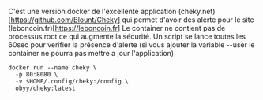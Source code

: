 C'est une version docker de l'excellente application (cheky.net)[https://github.com/Blount/Cheky] qui permet d'avoir des alerte pour le site (leboncoin.fr)[https://leboncoin.fr]
Le container ne contient pas de processus root ce qui augmente la sécurité. Un script se lance toutes les 60sec pour verifier la présence d'alerte
(si vous ajouter la variable --user le container ne pourra pas mettre a jour l'application)

```shell
docker run --name cheky \
  -p 80:8080 \
  -v $HOME/.config/cheky:/config \
  obyy/cheky:latest
```


